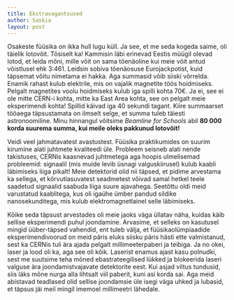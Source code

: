 ```yaml
---
title: Ekstravagantsused
author: Saskia
layout: post
---
```


Osakeste füüsika on ikka hull lugu küll. Ja see, et me seda kogeda saime, oli täielik lotovõit. Tõsiselt ka!
Kammisin läbi erinevad Eestis müügil olevad lotod, et leida mõni, mille võit on sama tõenäoline kui meie võit antud võistlusel ehk 3:461. Leidsin sobiva tõenäosuse Eurojackpotist, kuid täpsemat võitu nimetama ei hakka. 
Aga summasid võib siiski võrrelda.
Enamik rahast kulub elektrile, mis on vajalik magnetite töös hoidmiseks. Pelgalt magnetites voolu hoidmiseks kulub iga spilli kohta 70€. Ja ei, see ei ole mitte CERN-i kohta, mitte ka East Area kohta, see on pelgalt meie eksperimendi kohta! Spillid käivad iga 40 sekundi tagant. Kiire summaarset tööaega täpsustamata on ilmselt selge, et summa tuleb täiesti astronoomiline. 
Minu hinnangul võitsime *Beamline for Schools* abil **80 000 korda suurema summa, kui meile oleks pakkunud lotovõit!**

Veidi veel jahmatavatest avastustest. Füüsika praktikumides on suurim kirumine alati juhtmete kvaliteedi üle. Probleem seisneb alati nende takistuses, CERNis kaasnevad juhtmetega aga hoopis ulmelisemad probleemid: signaalil (mis muide levib üsnagi valguskiirusel) kulub kaabli läbimiseks liiga pikalt! Meie detektorid olid nii täpsed, et pidime arvestama ka sellega, et kõrvutiasuvatest seadmetest võivad samal hetkel teele saadetud signaalid saabuda liiga suure ajavahega. Seetõttu oldi meid varustatud kaablitega, kus oli igaühe ümber pandud sildike nanosekunditega, mis kulub elektromagnetlainel selle läbimiseks. 

Kõike seda täpsust arvestades oli meie jaoks väga üllatav näha, kuidas käib sellise eksperimendi puhul joondamine. Arvasime, et selleks on kasutusel mingid üüber-täpsed vahendid, ent tuleb välja, et füüsikaolümpiaadide eksperimendivoorud on meid päris eluks siisku päris hästi ette valmistanud, sest ka CERNis tuli ära ajada pelgalt millimeeterpaberi ja teibiga. Ja no okei, laser ja lood oli ka, aga see oli kõik. Laserist enamus ajast kasu polnudki, sest me suutsime teha mõned ebastrateegilised lükked ja blokeerida laseri valguse ära joondamistvajavate detektorite eest. 
Kui asjad viltus tundusid, siis läks mõne nurga alla lihtsalt viil paberit, kuni asi korda sai. Aga meid abistavad teadlased olid sellise joondamsie üle isegi väga uhked ja lubasid, et täpsus jäi meil mingil imemoel millimeetri lähedale.
